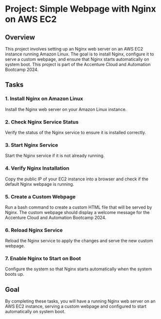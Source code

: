 # Project: Simple Webpage with Nginx on AWS EC2

## Overview
This project involves setting up an Nginx web server on an AWS EC2 instance running Amazon Linux. The goal is to install Nginx, configure it to serve a custom webpage, and ensure that Nginx starts automatically on system boot. This project is part of the Accenture Cloud and Automation Bootcamp 2024.

## Tasks

### 1. Install Nginx on Amazon Linux
Install the Nginx web server on your Amazon Linux instance.

### 2. Check Nginx Service Status
Verify the status of the Nginx service to ensure it is installed correctly.

### 3. Start Nginx Service
Start the Nginx service if it is not already running.

### 4. Verify Nginx Installation
Copy the public IP of your EC2 instance into a browser and check if the default Nginx webpage is running.

### 5. Create a Custom Webpage
Run a bash command to create a custom HTML file that will be served by Nginx. The custom webpage should display a welcome message for the Accenture Cloud and Automation Bootcamp 2024.

### 6. Reload Nginx Service
Reload the Nginx service to apply the changes and serve the new custom webpage.

### 7. Enable Nginx to Start on Boot
Configure the system so that Nginx starts automatically when the system boots up.

## Goal
By completing these tasks, you will have a running Nginx web server on an AWS EC2 instance, serving a custom webpage and configured to start automatically on system boot.
